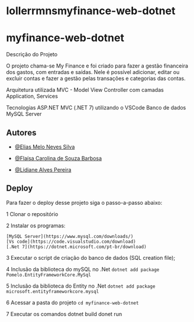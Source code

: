 # lollerrmnsmyfinance-web-dotnet


# myfinance-web-dotnet
Descrição do Projeto

O projeto chama-se My Finance e foi criado para fazer a gestão financeira dos gastos, com entradas e saídas.
Nele é possível adicionar, editar ou excluir contas e fazer a gestão pelas transações e categorias das contas.

Arquitetura utilizada
MVC - Model View Controller com camadas Application, Services 

Tecnologias
ASP.NET MVC (.NET 7) utilizando o VSCode
Banco de dados MySQL Server	
## Autores

- [@Elias Melo Neves Silva](https://www.github.com/lollerrmns)

- [@Flaísa Carolina de Souza Barbosa](https://www.github.com/Flaisa)

- [@Lidiane Alves Pereira](https://www.github.com/LidianeAlves)


## Deploy

Para fazer o deploy desse projeto siga o passo-a-passo abaixo:


1 Clonar o repositório 

2 Instalar os programas: 

    [MySQL Server](https://www.mysql.com/downloads/)
    [Vs code](https://code.visualstudio.com/download) 
    [.Net 7](https://dotnet.microsoft.com/pt-br/download)

3 Executar o script de criação do banco de dados (SQL creation file);

4 Inclusão da biblioteca do mySQL no .Net 
    ```dotnet add package Pomelo.EntityFrameworkCore.MySql```

5 Inclusão da biblioteca do Entity no .Net
     ```dotnet add package microsoft.entityframeworkcore.mysql```

6 Acessar a pasta do projeto 
    ```cd myfinance-web-dotnet```
    
7 Executar os comandos dotnet build donet run



